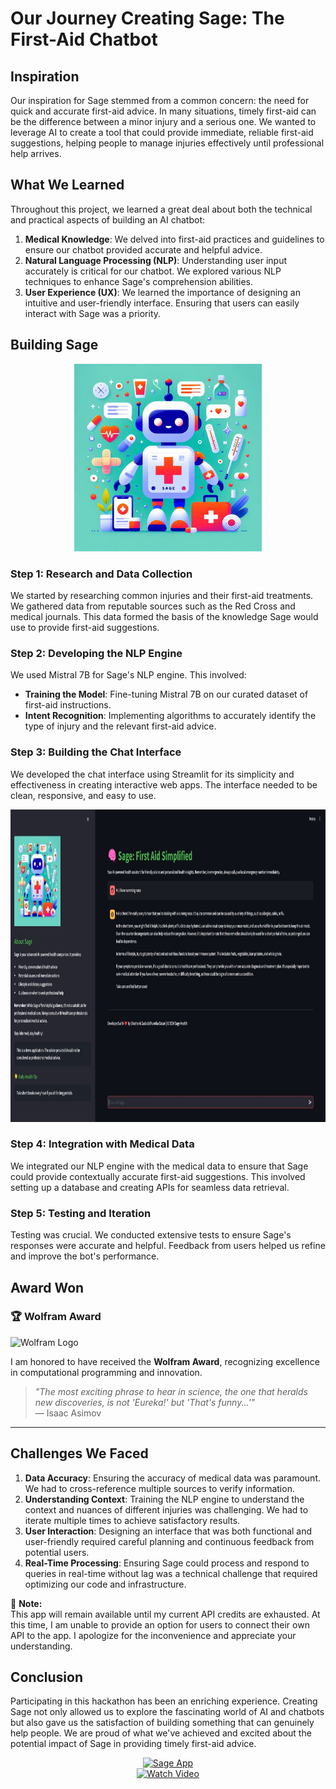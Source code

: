 # Our Journey Creating Sage: The First-Aid Chatbot

## Inspiration

Our inspiration for Sage stemmed from a common concern: the need for quick and accurate first-aid advice. In many situations, timely first-aid can be the difference between a minor injury and a serious one. We wanted to leverage AI to create a tool that could provide immediate, reliable first-aid suggestions, helping people to manage injuries effectively until professional help arrives.

## What We Learned

Throughout this project, we learned a great deal about both the technical and practical aspects of building an AI chatbot:

1. **Medical Knowledge**: We delved into first-aid practices and guidelines to ensure our chatbot provided accurate and helpful advice.
2. **Natural Language Processing (NLP)**: Understanding user input accurately is critical for our chatbot. We explored various NLP techniques to enhance Sage's comprehension abilities.
3. **User Experience (UX)**: We learned the importance of designing an intuitive and user-friendly interface. Ensuring that users can easily interact with Sage was a priority.

## Building Sage

<div align="center">
    <img src="./SAGE.jpeg" alt="SAGE" width="300" height="300"/>
</div>

### Step 1: Research and Data Collection

We started by researching common injuries and their first-aid treatments. We gathered data from reputable sources such as the Red Cross and medical journals. This data formed the basis of the knowledge Sage would use to provide first-aid suggestions.

### Step 2: Developing the NLP Engine

We used Mistral 7B for Sage's NLP engine. This involved:

- **Training the Model**: Fine-tuning Mistral 7B on our curated dataset of first-aid instructions.
- **Intent Recognition**: Implementing algorithms to accurately identify the type of injury and the relevant first-aid advice.

### Step 3: Building the Chat Interface

We developed the chat interface using Streamlit for its simplicity and effectiveness in creating interactive web apps. The interface needed to be clean, responsive, and easy to use.

<div align="center">
    <img src="./Sage_UI.jpeg" alt="SAGE" width="1000" height="500"/>
</div>

### Step 4: Integration with Medical Data

We integrated our NLP engine with the medical data to ensure that Sage could provide contextually accurate first-aid suggestions. This involved setting up a database and creating APIs for seamless data retrieval.

### Step 5: Testing and Iteration

Testing was crucial. We conducted extensive tests to ensure Sage's responses were accurate and helpful. Feedback from users helped us refine and improve the bot's performance.

## Award Won
### 🏆 Wolfram Award

![Wolfram Logo](https://upload.wikimedia.org/wikipedia/commons/e/eb/WolframCorporateLogo.svg)

I am honored to have received the **Wolfram Award**, recognizing excellence in computational programming and innovation.

> *"The most exciting phrase to hear in science, the one that heralds new discoveries, is not 'Eureka!' but 'That's funny...'"*  
> — Isaac Asimov

---

## Challenges We Faced

1. **Data Accuracy**: Ensuring the accuracy of medical data was paramount. We had to cross-reference multiple sources to verify information.
2. **Understanding Context**: Training the NLP engine to understand the context and nuances of different injuries was challenging. We had to iterate multiple times to achieve satisfactory results.
3. **User Interaction**: Designing an interface that was both functional and user-friendly required careful planning and continuous feedback from potential users.
4. **Real-Time Processing**: Ensuring Sage could process and respond to queries in real-time without lag was a technical challenge that required optimizing our code and infrastructure.

📝 **Note:**  
This app will remain available until my current API credits are exhausted. At this time, I am unable to provide an option for users to connect their own API to the app. I apologize for the inconvenience and appreciate your understanding.


## Conclusion

Participating in this hackathon has been an enriching experience. Creating Sage not only allowed us to explore the fascinating world of AI and chatbots but also gave us the satisfaction of building something that can genuinely help people. We are proud of what we've achieved and excited about the potential impact of Sage in providing timely first-aid advice.
<div align="center">
    <a href="https://sage-health-chatbot.streamlit.app/" target="_blank">
        <img src="https://img.shields.io/badge/Sage%20App-Click%20Here-brightgreen?style=for-the-badge" alt="Sage App">
    </a>
</div>

<div align="center">
    <a href="https://www.youtube.com/watch?v=KW_vmMp5Tuw" target="_blank">
        <img src="https://img.shields.io/badge/Watch%20Video-Click%20Here-red?style=for-the-badge" alt="Watch Video">
    </a>
</div>
